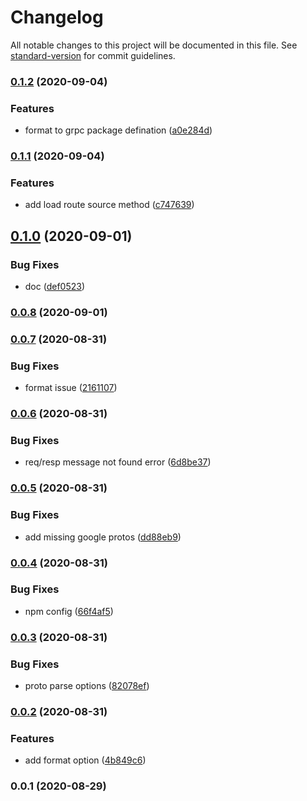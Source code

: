 # Changelog

All notable changes to this project will be documented in this file. See [standard-version](https://github.com/conventional-changelog/standard-version) for commit guidelines.

### [0.1.2](https://github.com/thundernet8/proto-splitter/compare/v0.1.1...v0.1.2) (2020-09-04)


### Features

* format to grpc package defination ([a0e284d](https://github.com/thundernet8/proto-splitter/commit/a0e284dbf28c0535f3f5f32dba54dea9677101b4))

### [0.1.1](https://github.com/thundernet8/proto-splitter/compare/v0.1.0...v0.1.1) (2020-09-04)


### Features

* add load route source method ([c747639](https://github.com/thundernet8/proto-splitter/commit/c74763902f3964e6c4db33c2eb02a4bcfd50314c))

## [0.1.0](https://github.com/thundernet8/proto-splitter/compare/v0.0.7...v0.1.0) (2020-09-01)


### Bug Fixes

* doc ([def0523](https://github.com/thundernet8/proto-splitter/commit/def0523acd6433868cb0e894598321174ca24c7a))

### [0.0.8](https://github.com/thundernet8/proto-splitter/compare/v0.0.7...v0.0.8) (2020-09-01)

### [0.0.7](https://github.com/thundernet8/proto-splitter/compare/v0.0.6...v0.0.7) (2020-08-31)


### Bug Fixes

* format issue ([2161107](https://github.com/thundernet8/proto-splitter/commit/21611077e223a9cdfc52ca615cbbcf01c59fa00d))

### [0.0.6](https://github.com/thundernet8/proto-splitter/compare/v0.0.5...v0.0.6) (2020-08-31)


### Bug Fixes

* req/resp message not found error ([6d8be37](https://github.com/thundernet8/proto-splitter/commit/6d8be378a6e3b593b354615aa5e132e7a03043f8))

### [0.0.5](https://github.com/thundernet8/proto-splitter/compare/v0.0.4...v0.0.5) (2020-08-31)


### Bug Fixes

* add missing google protos ([dd88eb9](https://github.com/thundernet8/proto-splitter/commit/dd88eb9ce6a8bbcf05dd8f6486f3fcbbff18456d))

### [0.0.4](https://github.com/thundernet8/proto-splitter/compare/v0.0.3...v0.0.4) (2020-08-31)


### Bug Fixes

* npm config ([66f4af5](https://github.com/thundernet8/proto-splitter/commit/66f4af587b2aceacb3396e579b1e4f33df81b93a))

### [0.0.3](https://github.com/thundernet8/proto-splitter/compare/v0.0.2...v0.0.3) (2020-08-31)


### Bug Fixes

* proto parse options ([82078ef](https://github.com/thundernet8/proto-splitter/commit/82078efa2898c217ad0693586242e3c11f7b6c0b))

### [0.0.2](https://github.com/thundernet8/proto-splitter/compare/v0.0.1...v0.0.2) (2020-08-31)


### Features

* add format option ([4b849c6](https://github.com/thundernet8/proto-splitter/commit/4b849c68fa05ca4ceaf905e8a4863e26318b97b2))

### 0.0.1 (2020-08-29)
